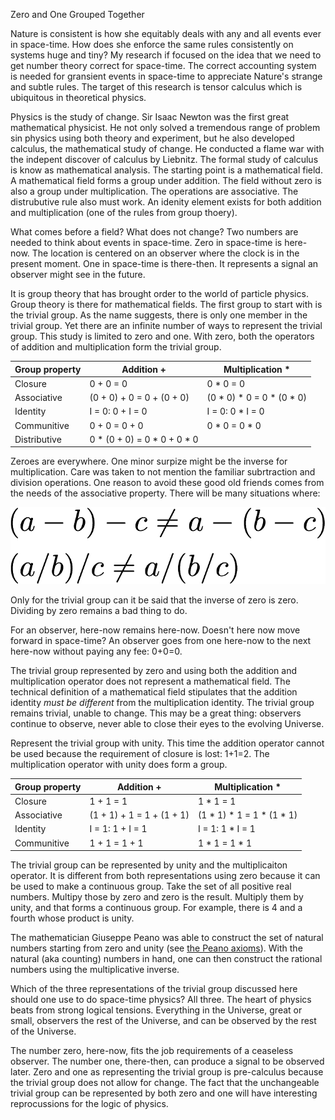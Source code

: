 Zero and One Grouped Together

Nature is consistent is how she equitably deals with any and all events ever in
space-time. How does she enforce the same rules consistently on systems huge
and tiny? My research if focused on the idea that we need to get number theory
correct for space-time. The correct accounting system is needed for gransient
events in space-time to appreciate Nature's strange and subtle rules. The
target of this research is tensor calculus which is ubiquitous in theoretical 
physics.

Physics is the study of change. Sir Isaac Newton was the first great
mathematical physicist. He not only solved a tremendous range of problem sin
physics using both theory and experiment, but he also developed calculus, the
mathematical study of change. He conducted a flame war with the indepent
discover of calculus by Liebnitz. The formal study of calculus is know as
mathematical analysis. The starting point is a mathematical field. A
mathematical field forms a group under addition. The field without zero is also
a group under multiplication. The operations are associative. The distrubutive
rule also must work. An idenity element exists for both addition and
multiplication (one of the rules from group thoery).

What comes before a field? What does not change? Two numbers are needed to
think about events in space-time. Zero in space-time is here-now. The location
is centered on an observer where the clock is in the present moment. One in
space-time is there-then. It represents a signal an observer might see in the
future.

It is group theory that has brought order to the world of particle physics.
Group theory is there for mathematical fields. The first group to start with is
the trivial group. As the name suggests, there is only one member in the
trivial group. Yet there are an infinite number of ways to represent the
trivial group. This study is limited to zero and one. With zero, both the
operators of addition and multiplication form the trivial group.

Group property | Addition + | Multiplication *
---- | ----- | ------
Closure | 0 + 0 = 0 | 0 * 0 = 0
Associative | (0 + 0) + 0 = 0 + (0 + 0) | (0 * 0) * 0 = 0 * (0 * 0) 
Identity | I = 0: 0 + I = 0 | I = 0: 0 * I = 0
Communitive | 0 + 0 = 0 + 0 | 0 * 0 = 0 * 0
Distributive | 0 * (0 + 0) = 0 * 0 + 0 * 0

Zeroes are everywhere. One minor surpize might be the inverse for
multiplication. Care was taken to not mention the familiar subrtraction and
division operations. One reason to avoid these good old friends comes from the
needs of the associative property. There will be many situations where:

![](associative_law_problems.png)

Only for the trivial group can it be said that the inverse of zero is zero.
Dividing by zero remains a bad thing to do.

For an observer, here-now remains here-now. Doesn't here now move forward in
space-time? An observer goes from one here-now to the next here-now without
paying any fee: 0+0=0.

The trivial group represented by zero and using both the addition and
multiplication operator does not represent a mathematical field. The technical
definition of a mathematical field stipulates that the addition identity _must
be different_ from the multiplication identity. The trivial group remains
trivial, unable to change. This may be a great thing: observers continue to
observe, never able to close their eyes to the evolving Universe.

Represent the trivial group with unity. This time the addition operator cannot
be used because the requirement of closure is lost: 1+1=2. The multiplication
operator with unity does form a group.

Group property | Addition + | Multiplication *
---- | ----- | ------
Closure | 1 + 1 = 1 | 1 * 1 = 1
Associative | (1 + 1) + 1 = 1 + (1 + 1) | (1 * 1) * 1 = 1 * (1 * 1) 
Identity | I = 1: 1 + I = 1 | I = 1: 1 * I = 1
Communitive | 1 + 1 = 1 + 1 | 1 * 1 = 1 * 1

The trivial group can be represented by unity and the multiplicaiton operator.
It is different from both representations using zero because it can be used to
make a continuous group. Take the set of all positive real numbers. Multipy
those by zero and zero is the result. Multiply them by unity, and that forms a
continuous group. For example, there is 4 and a fourth whose product is unity.

The mathematician Giuseppe Peano was able to construct the set of natural numbers
starting from zero and unity (see [the Peano axioms](https://en.wikipedia.org/wiki/Peano_axioms)).
With the natural (aka counting) numbers in hand, one can then construct the
rational numbers using the multiplicative inverse.

Which of the three representations of the trivial group discussed here should one use to do
space-time physics? All three. The heart of physics beats from strong logical
tensions. Everything in the Universe, great or small, observers the rest of the
Universe, and can be observed by the rest of the Universe.

The number zero, here-now, fits the job requirements of a ceaseless observer.
The number one, there-then, can produce a signal to be observed later. Zero and
one as representing the trivial group is pre-calculus because the trivial group
does not allow for change. The fact that the unchangeable trivial group can be
represented by both zero and one will have interesting reprocussions for the
logic of physics.
